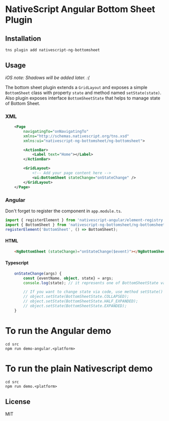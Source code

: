 # NativeScript Angular Bottom Sheet Plugin

## Installation

```
tns plugin add nativescript-ng-bottomsheet
```

## Usage 
_iOS note: Shadows will be added later. :(_

The bottom sheet plugin extends a `GridLayout` and exposes a simple `BottomSheet` class with property `state` and method named `setState(state)`. Also plugin exposes interface `BottomSheetState` that helps to manage state of Bottom Sheet.

### XML
``` xml
    <Page
        navigatingTo="onNavigatingTo"
        xmlns="http://schemas.nativescript.org/tns.xsd"
        xmlns:ui="nativescript-ng-bottomsheet/ng-bottomsheet">

        <ActionBar>
            <Label text="Home"></Label>
        </ActionBar>

        <GridLayout>
            <!-- Add your page content here -->
            <ui:BottomSheet stateChange="onStateChange" />
        </GridLayout>
    </Page>
```


### Angular

Don't forget to register the component in `app.module.ts`.

``` typescript
import { registerElement } from 'nativescript-angular/element-registry';
import { BottomSheet } from 'nativescript-ng-bottomsheet/ng-bottomsheet';
registerElement('BottomSheet', () => BottomSheet);
```

#### HTML

``` html
    <NgBottomSheet (stateChange)="onStateChange($event)"></NgBottomSheet>
```

#### Typescript

``` typescript
    onStateChange(args) {
        const {eventName, object, state} = args;
        console.log(state); // it represents one of BottomSheetState values

        // If you want to change state via code, use method setState()
        // object.setState(BottomSheetState.COLLAPSED);
        // object.setState(BottomSheetState.HALF_EXPANDED);
        // object.setState(BottomSheetState.EXPANDED);
    }
```

# To run the Angular demo

```
cd src
npm run demo-angular.<platform>
```

# To run the plain Nativescript demo

```
cd src
npm run demo.<platform>
```

## License

MIT
